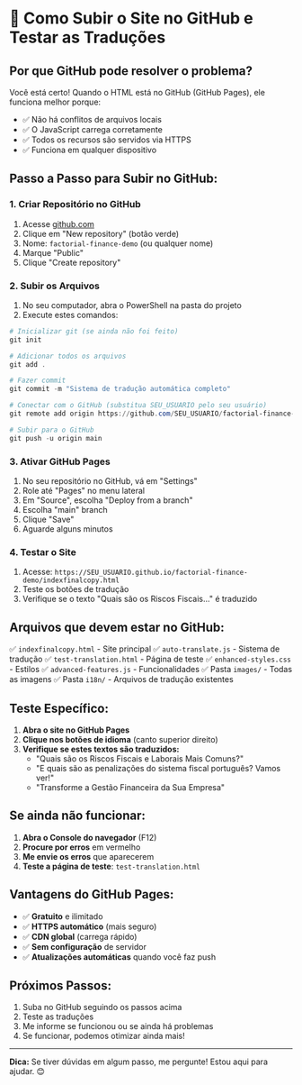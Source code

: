 # 🚀 Como Subir o Site no GitHub e Testar as Traduções

## Por que GitHub pode resolver o problema?

Você está certo! Quando o HTML está no GitHub (GitHub Pages), ele funciona melhor porque:
- ✅ Não há conflitos de arquivos locais
- ✅ O JavaScript carrega corretamente
- ✅ Todos os recursos são servidos via HTTPS
- ✅ Funciona em qualquer dispositivo

## Passo a Passo para Subir no GitHub:

### 1. **Criar Repositório no GitHub**
1. Acesse [github.com](https://github.com)
2. Clique em "New repository" (botão verde)
3. Nome: `factorial-finance-demo` (ou qualquer nome)
4. Marque "Public"
5. Clique "Create repository"

### 2. **Subir os Arquivos**
1. No seu computador, abra o PowerShell na pasta do projeto
2. Execute estes comandos:

```powershell
# Inicializar git (se ainda não foi feito)
git init

# Adicionar todos os arquivos
git add .

# Fazer commit
git commit -m "Sistema de tradução automática completo"

# Conectar com o GitHub (substitua SEU_USUARIO pelo seu usuário)
git remote add origin https://github.com/SEU_USUARIO/factorial-finance-demo.git

# Subir para o GitHub
git push -u origin main
```

### 3. **Ativar GitHub Pages**
1. No seu repositório no GitHub, vá em "Settings"
2. Role até "Pages" no menu lateral
3. Em "Source", escolha "Deploy from a branch"
4. Escolha "main" branch
5. Clique "Save"
6. Aguarde alguns minutos

### 4. **Testar o Site**
1. Acesse: `https://SEU_USUARIO.github.io/factorial-finance-demo/indexfinalcopy.html`
2. Teste os botões de tradução
3. Verifique se o texto "Quais são os Riscos Fiscais..." é traduzido

## Arquivos que devem estar no GitHub:

✅ `indexfinalcopy.html` - Site principal
✅ `auto-translate.js` - Sistema de tradução
✅ `test-translation.html` - Página de teste
✅ `enhanced-styles.css` - Estilos
✅ `advanced-features.js` - Funcionalidades
✅ Pasta `images/` - Todas as imagens
✅ Pasta `i18n/` - Arquivos de tradução existentes

## Teste Específico:

1. **Abra o site no GitHub Pages**
2. **Clique nos botões de idioma** (canto superior direito)
3. **Verifique se estes textos são traduzidos:**
   - "Quais são os Riscos Fiscais e Laborais Mais Comuns?"
   - "E quais são as penalizações do sistema fiscal português? Vamos ver!"
   - "Transforme a Gestão Financeira da Sua Empresa"

## Se ainda não funcionar:

1. **Abra o Console do navegador** (F12)
2. **Procure por erros** em vermelho
3. **Me envie os erros** que aparecerem
4. **Teste a página de teste**: `test-translation.html`

## Vantagens do GitHub Pages:

- ✅ **Gratuito** e ilimitado
- ✅ **HTTPS automático** (mais seguro)
- ✅ **CDN global** (carrega rápido)
- ✅ **Sem configuração** de servidor
- ✅ **Atualizações automáticas** quando você faz push

## Próximos Passos:

1. Suba no GitHub seguindo os passos acima
2. Teste as traduções
3. Me informe se funcionou ou se ainda há problemas
4. Se funcionar, podemos otimizar ainda mais!

---

**Dica:** Se tiver dúvidas em algum passo, me pergunte! Estou aqui para ajudar. 😊
